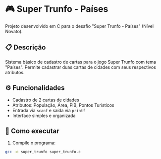# 🎮 Super Trunfo - Países

Projeto desenvolvido em C para o desafio "Super Trunfo - Países" (Nível Novato).

## 📋 Descrição

Sistema básico de cadastro de cartas para o jogo Super Trunfo com tema "Países". 
Permite cadastrar duas cartas de cidades com seus respectivos atributos.

## ⚙️ Funcionalidades

- Cadastro de 2 cartas de cidades
- Atributos: População, Área, PIB, Pontos Turísticos
- Entrada via `scanf` e saída via `printf`
- Interface simples e organizada

## 🚀 Como executar

1. Compile o programa:
```bash
gcc -o super_trunfo super_trunfo.c
